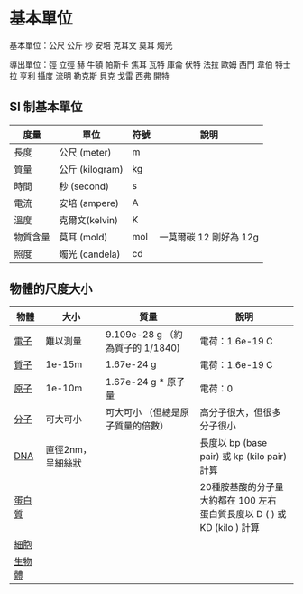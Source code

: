 # 基本單位

基本單位：公尺 公斤 秒 安培 克耳文 莫耳 燭光

導出單位：弳 立弳 赫 牛頓 帕斯卡 焦耳 瓦特 庫侖 伏特 法拉 歐姆 西門 韋伯 特士拉 亨利 攝度 流明 勒克斯 貝克 戈雷 西弗 開特

## SI 制基本單位

| 度量 | 單位 | 符號 | 說明 |
|-------|------|------|------|
| 長度 | 公尺 (meter) | m |  |
| 質量 | 公斤 (kilogram) | kg |  |
| 時間 | 秒 (second) | s |  |
| 電流 | 安培 (ampere) | A |  |
| 溫度 | 克爾文(kelvin) | K |  |
| 物質含量 | 莫耳 (mold) | mol | 一莫爾碳 12  剛好為 12g |
| 照度 | 燭光 (candela) | cd |  |


## 物體的尺度大小

| 物體 | 大小 | 質量 | 說明 |
|-------|------|------|----| 
|  [電子](electrons.html)  | 難以測量  | 9.109e-28 g （約為質子的 1/1840) | 電荷：1.6e-19 C |
|  [質子](proton.html)  | 1e-15m  | 1.67e-24 g  | 電荷：1.6e-19 C |
|  [原子](atom.html)  | 1e-10m  | 1.67e-24 g * 原子量 | 電荷：0 |
|  [分子](molecule.html)  |  可大可小   |  可大可小 （但總是原子質量的倍數）  |  高分子很大，但很多分子很小 |
|  [DNA](dna.html)  | 直徑2nm，呈細絲狀  | | 長度以 bp (base pair) 或 kp (kilo pair) 計算 |
|  [蛋白質](protein.html)  |   | | 20種胺基酸的分子量大約都在 100 左右 <BR/> 蛋白質長度以 D ( ) 或 KD (kilo ) 計算 |
|  [細胞](cell.html)  |   | | |
|  [生物體](computer.html)  |   | | |
